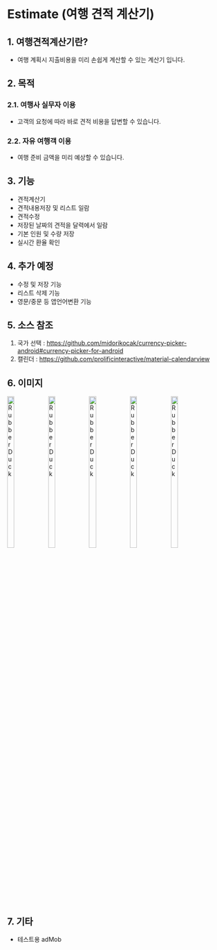 # Estimate (여행 견적 계산기)

## 1. 여행견적계산기란?
* 여행 계획시 지출비용을 미리 손쉽게 계산할 수 있는 계산기 입니다. 

   


## 2. 목적
### 2.1. 여행사 실무자 이용
* 고객의 요청에 따라 바로 견적 비용을 답변할 수 있습니다.
### 2.2. 자유 여행객 이용
* 여행 준비 금액을 미리 예상할 수 있습니다.

   


## 3. 기능
+ 견적계산기
+ 견적내용저장 및 리스트 일람
+ 견적수정
+ 저장된 날짜의 견적을 달력에서 일람
+ 기본 인원 및 수량 저장
+ 실시간 환율 확인


   

## 4. 추가 예정
+ 수정 및 저장 기능
+ 리스트 삭제 기능
+ 영문/중문 등 앱언어변환 기능


   

## 5. 소스 참조
1. 국가 선택 : https://github.com/midorikocak/currency-picker-android#currency-picker-for-android
2. 캘린더 : https://github.com/prolificinteractive/material-calendarview

   


## 6. 이미지
<img src="https://user-images.githubusercontent.com/67582764/115197540-ad65f680-a123-11eb-977b-d8813f0b83b0.png" width="18%" height="30%" title="px(픽셀) 크기 설정" alt="RubberDuck"></img>
<img src="https://user-images.githubusercontent.com/67582764/115197548-ae972380-a123-11eb-9cad-ffb32137aa25.png" width="18%" height="30%" title="px(픽셀) 크기 설정" alt="RubberDuck"></img>
<img src="https://user-images.githubusercontent.com/67582764/115197550-af2fba00-a123-11eb-952d-e06c30ca2426.png" width="18%" height="30%" title="px(픽셀) 크기 설정" alt="RubberDuck"></img>
<img src="https://user-images.githubusercontent.com/67582764/115197551-afc85080-a123-11eb-8d1a-4f02e86a47ba.png" width="18%" height="30%" title="px(픽셀) 크기 설정" alt="RubberDuck"></img>
<img src="https://user-images.githubusercontent.com/67582764/115197555-b060e700-a123-11eb-9706-95e42b17c402.png" width="18%" height="30%" title="px(픽셀) 크기 설정" alt="RubberDuck"></img><br/>

   


## 7. 기타
- 테스트용 adMob
